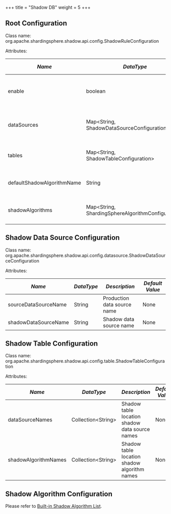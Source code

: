 +++
title = "Shadow DB"
weight = 5
+++

## Root Configuration

Class name: org.apache.shardingsphere.shadow.api.config.ShadowRuleConfiguration

Attributes:

| *Name* | *DataType* | *Description* | *Default Value* |
| ------ | ---------- | ------------- | --------------- |
| enable | boolean    | Shadow DB switch. Optional values: true/false |false|
| dataSources | Map\<String, ShadowDataSourceConfiguration\> | Shadow data source mapping name and configuration | None |
| tables | Map\<String, ShadowTableConfiguration\> | Shadow table name and configuration | None |
| defaultShadowAlgorithmName | String | default shadow algorithm name | Option item |
| shadowAlgorithms | Map\<String, ShardingSphereAlgorithmConfiguration\> | Shadow algorithm name and configuration | None |

## Shadow Data Source Configuration

Class name: org.apache.shardingsphere.shadow.api.config.datasource.ShadowDataSourceConfiguration

Attributes:

| *Name* | *DataType* | *Description* | *Default Value* |
| ------ | ---------- | ------------- | --------------- |
| sourceDataSourceName | String | Production data source name | None |
| shadowDataSourceName | String | Shadow data source name | None |

## Shadow Table Configuration

Class name: org.apache.shardingsphere.shadow.api.config.table.ShadowTableConfiguration

Attributes:

| *Name* | *DataType* | *Description* | *Default Value* |
| ------ | ---------- | ------------- | --------------- |
| dataSourceNames | Collection\<String\> | Shadow table location shadow data source names | None |
| shadowAlgorithmNames | Collection\<String\> | Shadow table location shadow algorithm names | None |

## Shadow Algorithm Configuration

Please refer to [Built-in Shadow Algorithm List](/cn/user-manual/shardingsphere-jdbc/builtin-algorithm/shadow).
